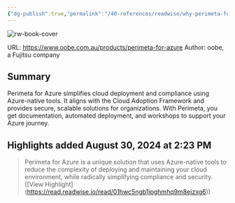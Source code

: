 ```yaml
---
{"dg-publish":true,"permalink":"/40-references/readwise/why-perimeta-for-azure/","tags":["rw/articles"]}
---
```


![rw-book-cover](http://static1.squarespace.com/static/63eaf396b7a84d23298711fa/t/6499327458d19e7c601bacbf/1687761524462/Social-share_oobe-logo.jpg?format=1500w)
  
URL: https://www.oobe.com.au/products/perimeta-for-azure
Author: oobe, a Fujitsu company

## Summary

Perimeta for Azure simplifies cloud deployment and compliance using Azure-native tools. It aligns with the Cloud Adoption Framework and provides secure, scalable solutions for organizations. With Perimeta, you get documentation, automated deployment, and workshops to support your Azure journey.

## Highlights added August 30, 2024 at 2:23 PM
>Perimeta for Azure is a unique solution that uses Azure-native tools to reduce the complexity of deploying and maintaining your cloud environment, while radically simplifying compliance and security. ([View Highlight] (https://read.readwise.io/read/01hwc5ngb1jpghmhq9m8ejzxg6))


